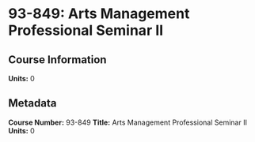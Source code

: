 # 93-849: Arts Management Professional Seminar II

## Course Information

**Units:** 0

## Metadata

**Course Number:** 93-849
**Title:** Arts Management Professional Seminar II
**Units:** 0
